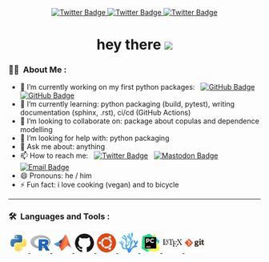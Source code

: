 <div id="badges">
<p align="center">
  <a href="https://twitter.com/daniel_sagolla">
    <img src="https://img.shields.io/badge/Twitter-%231DA1F2?style=for-the-badge&logo=twitter&logoColor=white" alt="Twitter Badge"/>
  </a>
  <a href="https://mstdn.social/@dsagolla">
    <img src="https://img.shields.io/badge/Mastadon-%236364FF?style=for-the-badge&logo=mastodon&logoColor=white" alt="Twitter Badge"/>
  </a>
  <a href="mailto:dsagolla@mailbox.org?subject=[GitHub]">
    <img src="https://img.shields.io/badge/Email-lightgrey?style=for-the-badge&logo=minutemailer&logoColor=white" alt="Twitter Badge"/>
  </a>
</p>
</div>
<h1 align="center">hey there <img src="https://media.giphy.com/media/hvRJCLFzcasrR4ia7z/giphy.gif" width="40"></h1>

### :man_technologist: &nbsp;About Me :

- 🔭 I’m currently working on my first python packages: &nbsp; [![GitHub Badge](https://img.shields.io/badge/nssvie-%23181717?style=plastic&logo=github&logoColor=white)](https://github.com/dsagolla/nssvie) &nbsp; [![GitHub Badge](https://img.shields.io/badge/stochpro-%23181717?style=plastic&logo=github&logoColor=white)](https://github.com/dsagolla/stochpro)
- 🌱 I’m currently learning: python packaging (build, pytest), writing documentation (sphinx, .rst), ci/cd (GitHub Actions)
- 👯 I’m looking to collaborate on: package about copulas and dependence modelling
- 🤔 I’m looking for help with: python packaging
- 💬 Ask me about: anything
- 📫 How to reach me: &nbsp; [![Twitter Badge](https://img.shields.io/badge/Twitter-%231DA1F2?style=plastic&logo=twitter&logoColor=white)](https://twitter.com/daniel_sagolla) &nbsp; [![Mastodon Badge](https://img.shields.io/badge/Mastadon-%236364FF?style=plastic&logo=mastodon&logoColor=white)](https://mstdn.social/@dsagolla) &nbsp; [![Email  Badge](https://img.shields.io/badge/Email-lightgrey?style=plastic&logo=minutemailer&logoColor=white)](mailto:daniel.sagolla@udo.edu?subject=[GitHub]])
- 😄 Pronouns: he / him
- ⚡ Fun fact: i love cooking (vegan) and to bicycle

---

### 🛠 &nbsp;Languages and Tools :

<p>
<a href="https://www.python.org/">
    <img src="https://github.com/devicons/devicon/blob/master/icons/python/python-original.svg" title="Python" **alt="Python" width="40", height="40"/>
  </a>
<a href="https://www.r-project.org/">
    <img src="https://raw.githubusercontent.com/devicons/devicon/master/icons/r/r-original.svg" title="R" **alt="R" width="40", height="40"/>
  </a>
<a href="https://de.mathworks.com/products/matlab.html/">
    <img src="https://raw.githubusercontent.com/devicons/devicon/master/icons/matlab/matlab-original.svg" title="MATLAB" **alt="MATLAB" width="40", height="40"/>
  </a>
<a href="https://github.com/">
    <img src="https://raw.githubusercontent.com/devicons/devicon/master/icons/github/github-original.svg" title="GitHub" **alt="GitHub" width="40", height="40"/>
  </a>
<a href="https://ubuntu.com/">
    <img src="https://raw.githubusercontent.com/devicons/devicon/master/icons/ubuntu/ubuntu-plain.svg" title="Ubuntu" **alt="Ubuntu" width="40", height="40"/>
  </a>
<a href="https://vscodium.com/">
    <img src="https://raw.githubusercontent.com/VSCodium/vscodium/master/icons/stable/codium_only.svg" title="VSCodium" **alt="VSCodium" width="40", height="40"/>
  </a>
<a href="https://www.jetbrains.com/pycharm/">
    <img src="https://raw.githubusercontent.com/devicons/devicon/master/icons/pycharm/pycharm-original.svg" title="PyCharm Community" **alt="PyCharm Community" width="40", height="40"/>
  </a>
<a href="https://www.latex-project.org/">
    <img src="https://github.com/devicons/devicon/blob/master/icons/latex/latex-original.svg" title="LaTeX" **alt="LaTeX" width="40", height="40"/>
  </a>






<a href="https://git-scm.com/">
    <img src="https://github.com/devicons/devicon/blob/master/icons/git/git-original-wordmark.svg" title="Git" **alt="Git" width="40", height="40"/>
  </a>
